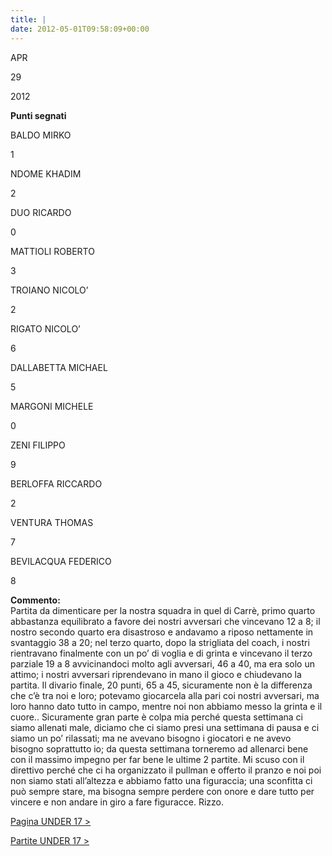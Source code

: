 ```yaml
---
title: |
date: 2012-05-01T09:58:09+00:00
---
```

APR

29

2012

**Punti segnati**

BALDO MIRKO

1

NDOME KHADIM

2

DUO RICARDO

0

MATTIOLI ROBERTO

3

TROIANO NICOLO’

2

RIGATO NICOLO’

6

DALLABETTA MICHAEL

5

MARGONI MICHELE

0

ZENI FILIPPO

9

BERLOFFA RICCARDO

2

VENTURA THOMAS

7

BEVILACQUA FEDERICO

8

**Commento:**  
Partita da dimenticare per la nostra squadra in quel di Carrè, primo quarto abbastanza equilibrato a favore dei nostri avversari che vincevano 12 a 8; il nostro secondo quarto era disastroso e andavamo a riposo nettamente in svantaggio 38 a 20; nel terzo quarto, dopo la strigliata del coach, i nostri rientravano finalmente con un po’ di voglia e di grinta e vincevano il terzo parziale 19 a 8 avvicinandoci molto agli avversari, 46 a 40, ma era solo un attimo; i nostri avversari riprendevano in mano il gioco e chiudevano la partita. Il divario finale, 20 punti, 65 a 45, sicuramente non è la differenza che c’è tra noi e loro; potevamo giocarcela alla pari coi nostri avversari, ma loro hanno dato tutto in campo, mentre noi non abbiamo messo la grinta e il cuore.. Sicuramente gran parte è colpa mia perché questa settimana ci siamo allenati male, diciamo che ci siamo presi una settimana di pausa e ci siamo un po’ rilassati; ma ne avevano bisogno i giocatori e ne avevo bisogno soprattutto io; da questa settimana torneremo ad allenarci bene con il massimo impegno per far bene le ultime 2 partite. Mi scuso con il direttivo perché che ci ha organizzato il pullman e offerto il pranzo e noi poi non siamo stati all’altezza e abbiamo fatto una figuraccia; una sconfitta ci può sempre stare, ma bisogna sempre perdere con onore e dare tutto per vincere e non andare in giro a fare figuracce. Rizzo.

[Pagina UNDER 17 >](http://www.basketgardolo.it/under-17)

[Partite UNDER 17 >](http://www.basketgardolo.it/?tag=under-17&cat=11)